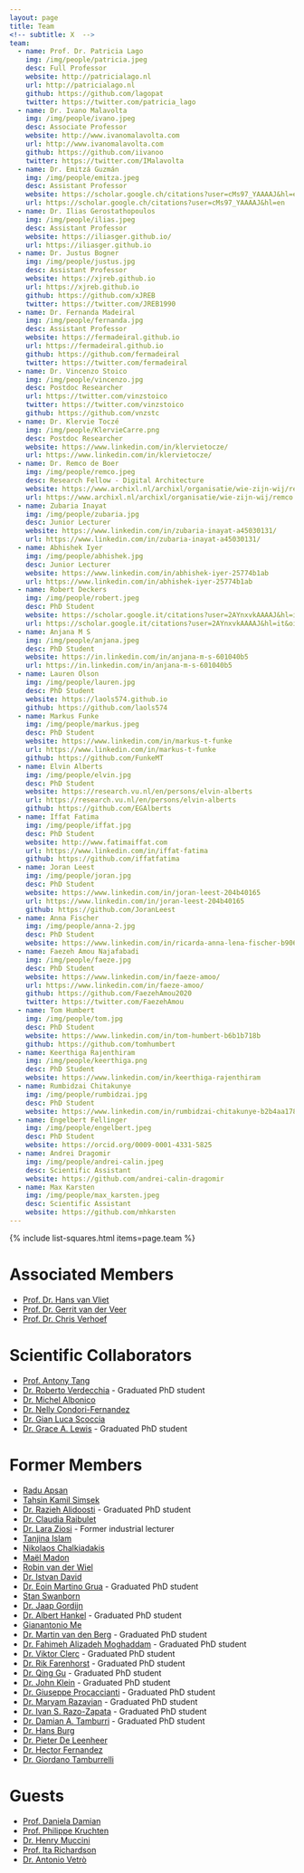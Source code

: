 ```yaml
---
layout: page
title: Team
<!-- subtitle: X  -->
team:
  - name: Prof. Dr. Patricia Lago
    img: /img/people/patricia.jpeg
    desc: Full Professor
    website: http://patricialago.nl
    url: http://patricialago.nl
    github: https://github.com/lagopat
    twitter: https://twitter.com/patricia_lago
  - name: Dr. Ivano Malavolta
    img: /img/people/ivano.jpeg
    desc: Associate Professor
    website: http://www.ivanomalavolta.com
    url: http://www.ivanomalavolta.com
    github: https://github.com/iivanoo
    twitter: https://twitter.com/IMalavolta
  - name: Dr. Emitzá Guzmán
    img: /img/people/emitza.jpeg
    desc: Assistant Professor
    website: https://scholar.google.ch/citations?user=cMs97_YAAAAJ&hl=en
    url: https://scholar.google.ch/citations?user=cMs97_YAAAAJ&hl=en
  - name: Dr. Ilias Gerostathopoulos
    img: /img/people/ilias.jpeg
    desc: Assistant Professor
    website: https://iliasger.github.io/
    url: https://iliasger.github.io
  - name: Dr. Justus Bogner
    img: /img/people/justus.jpg
    desc: Assistant Professor
    website: https://xjreb.github.io
    url: https://xjreb.github.io
    github: https://github.com/xJREB
    twitter: https://twitter.com/JREB1990
  - name: Dr. Fernanda Madeiral
    img: /img/people/fernanda.jpg
    desc: Assistant Professor
    website: https://fermadeiral.github.io
    url: https://fermadeiral.github.io
    github: https://github.com/fermadeiral
    twitter: https://twitter.com/fermadeiral
  - name: Dr. Vincenzo Stoico
    img: /img/people/vincenzo.jpg
    desc: Postdoc Researcher
    url: https://twitter.com/vinzstoico
    twitter: https://twitter.com/vinzstoico
    github: https://github.com/vnzstc
  - name: Dr. Klervie Toczé
    img: /img/people/KlervieCarre.png
    desc: Postdoc Researcher
    website: https://www.linkedin.com/in/klervietocze/
    url: https://www.linkedin.com/in/klervietocze/
  - name: Dr. Remco de Boer
    img: /img/people/remco.jpeg
    desc: Research Fellow - Digital Architecture
    website: https://www.archixl.nl/archixl/organisatie/wie-zijn-wij/remco
    url: https://www.archixl.nl/archixl/organisatie/wie-zijn-wij/remco
  - name: Zubaria Inayat
    img: /img/people/zubaria.jpg
    desc: Junior Lecturer
    website: https://www.linkedin.com/in/zubaria-inayat-a45030131/
    url: https://www.linkedin.com/in/zubaria-inayat-a45030131/
  - name: Abhishek Iyer
    img: /img/people/abhishek.jpg
    desc: Junior Lecturer
    website: https://www.linkedin.com/in/abhishek-iyer-25774b1ab
    url: https://www.linkedin.com/in/abhishek-iyer-25774b1ab
  - name: Robert Deckers
    img: /img/people/robert.jpeg
    desc: PhD Student
    website: https://scholar.google.it/citations?user=2AYnxvkAAAAJ&hl=it&oi=ao
    url: https://scholar.google.it/citations?user=2AYnxvkAAAAJ&hl=it&oi=ao
  - name: Anjana M S
    img: /img/people/anjana.jpeg
    desc: PhD Student
    website: https://in.linkedin.com/in/anjana-m-s-601040b5
    url: https://in.linkedin.com/in/anjana-m-s-601040b5
  - name: Lauren Olson
    img: /img/people/lauren.jpg
    desc: PhD Student
    website: https://laols574.github.io
    github: https://github.com/laols574
  - name: Markus Funke
    img: /img/people/markus.jpeg
    desc: PhD Student
    website: https://www.linkedin.com/in/markus-t-funke
    url: https://www.linkedin.com/in/markus-t-funke
    github: https://github.com/FunkeMT
  - name: Elvin Alberts
    img: /img/people/elvin.jpg
    desc: PhD Student
    website: https://research.vu.nl/en/persons/elvin-alberts
    url: https://research.vu.nl/en/persons/elvin-alberts
    github: https://github.com/EGAlberts
  - name: Iffat Fatima
    img: /img/people/iffat.jpg
    desc: PhD Student
    website: http://www.fatimaiffat.com
    url: https://www.linkedin.com/in/iffat-fatima
    github: https://github.com/iffatfatima
  - name: Joran Leest
    img: /img/people/joran.jpg
    desc: PhD Student
    website: https://www.linkedin.com/in/joran-leest-204b40165
    url: https://www.linkedin.com/in/joran-leest-204b40165
    github: https://github.com/JoranLeest
  - name: Anna Fischer
    img: /img/people/anna-2.jpg
    desc: PhD Student
    website: https://www.linkedin.com/in/ricarda-anna-lena-fischer-b90661105
  - name: Faezeh Amou Najafabadi
    img: /img/people/faeze.jpg
    desc: PhD Student
    website: https://www.linkedin.com/in/faeze-amoo/
    url: https://www.linkedin.com/in/faeze-amoo/
    github: https://github.com/FaezehAmou2020
    twitter: https://twitter.com/FaezehAmou
  - name: Tom Humbert
    img: /img/people/tom.jpg
    desc: PhD Student
    website: https://www.linkedin.com/in/tom-humbert-b6b1b718b
    github: https://github.com/tomhumbert
  - name: Keerthiga Rajenthiram
    img: /img/people/keerthiga.png
    desc: PhD Student
    website: https://www.linkedin.com/in/keerthiga-rajenthiram
  - name: Rumbidzai Chitakunye
    img: /img/people/rumbidzai.jpg
    desc: PhD Student
    website: https://www.linkedin.com/in/rumbidzai-chitakunye-b2b4aa178/
  - name: Engelbert Fellinger
    img: /img/people/engelbert.jpeg
    desc: PhD Student
    website: https://orcid.org/0009-0001-4331-5825
  - name: Andrei Dragomir
    img: /img/people/andrei-calin.jpeg
    desc: Scientific Assistant
    website: https://github.com/andrei-calin-dragomir
  - name: Max Karsten
    img: /img/people/max_karsten.jpeg
    desc: Scientific Assistant
    website: https://github.com/mhkarsten
---
```

{% include list-squares.html items=page.team %}

# Associated Members
- [Prof. Dr. Hans van Vliet](https://scholar.google.it/citations?user=4YAdfEsAAAAJ&hl=it&oi=ao)
- [Prof. Dr. Gerrit van der Veer](https://www.cs.vu.nl/~gerrit/)
- [Prof. Dr. Chris Verhoef](https://www.cs.vu.nl/~x/)

# Scientific Collaborators
- [Prof. Antony Tang](https://au.linkedin.com/in/antony-tang-8a501612)
- [Dr. Roberto Verdecchia](https://robertoverdecchia.github.io/) - Graduated PhD student
- [Dr. Michel Albonico](https://michelalbonico.github.io)
- [Dr. Nelly Condori-Fernandez](https://www.linkedin.com/in/ncondorifernandez/)
- [Dr. Gian Luca Scoccia](https://gianlucascoccia.github.io)
- [Dr. Grace A. Lewis](http://www.sei.cmu.edu/staff/glewis) - Graduated PhD student

# Former Members
- [Radu Apsan](https://www.linkedin.com/in/radu-apsan-a78296213/)
- [Tahsin Kamil Simsek](http://www.linkedin.com/in/tahsin-kamil-%C5%9Fim%C5%9Fek-3b288b21b)
- [Dr. Razieh Alidoosti](https://www.linkedin.com/in/razieh-alidoosti-7780a8271) - Graduated PhD student
- [Dr. Claudia Raibulet](https://www.linkedin.com/in/claudia-raibulet-8149933/)
- [Dr. Lara Ziosi](https://nl.linkedin.com/in/laraziosi) - Former industrial lecturer
- [Tanjina Islam](https://nl.linkedin.com/in/tanjinaislam)
- [Nikolaos Chalkiadakis](https://www.linkedin.com/in/chalkn/)
- [Maël Madon](https://www.irit.fr/~Mael.Madon/)
- [Robin van der Wiel](https://www.linkedin.com/in/robin-van-der-wiel-1349b2102/)
- [Dr. Istvan David](https://istvandavid.com)
- [Dr. Eoin Martino Grua](https://emgrua.github.io) - Graduated PhD student
- [Stan Swanborn](https://nl.linkedin.com/in/stan-swanborn-0470b4a9)
- [Dr. Jaap Gordijn](https://nl.linkedin.com/in/jaap-gordijn-691266)
- [Dr. Albert Hankel](https://scholar.google.it/citations?user=IPa6m2QAAAAJ&hl=it&oi=ao) - Graduated PhD student
- [Gianantonio Me](https://es.linkedin.com/in/gianantonio-me-80a54461)
- [Dr. Martin van den Berg](https://www.linkedin.com/in/mjbkvandenberg/) - Graduated PhD student
- [Dr. Fahimeh Alizadeh Moghaddam](https://www.linkedin.com/in/fahimeh-alizadeh-moghaddam/) - Graduated PhD student
- [Dr. Viktor Clerc](https://www.linkedin.com/in/clerc/) - Graduated PhD student
- [Dr. Rik Farenhorst](https://www.linkedin.com/in/rikfarenhorst/) - Graduated PhD student
- [Dr. Qing Gu](https://www.linkedin.com/in/qinggu/) - Graduated PhD student
- [Dr. John Klein](https://www.linkedin.com/in/johnrklein/) - Graduated PhD student
- [Dr. Giuseppe Procaccianti](https://procaccianti.me) - Graduated PhD student
- [Dr. Maryam Razavian](http://is.ieis.tue.nl/staff/mrazavian/) - Graduated PhD student
- [Dr. Ivan S. Razo-Zapata](https://www.linkedin.com/in/iv%C3%A1n-s-razo-zapata-9514924b/) - Graduated PhD student
- [Dr. Damian A. Tamburri](https://www.linkedin.com/in/maelstrom/) - Graduated PhD student
- [Dr. Hans Burg](https://www.linkedin.com/in/hansburg/)
- [Dr. Pieter De Leenheer](https://www.linkedin.com/in/pieterdeleenheer/)
- [Dr. Hector Fernandez](https://www.linkedin.com/in/hector2fernandez/)
- [Dr. Giordano Tamburrelli](https://www.linkedin.com/in/giordano-t-b532334/)

# Guests
- [Prof. Daniela Damian](https://danadamian.wordpress.com/)
- [Prof. Philippe Kruchten](https://philippe.kruchten.com/)
- [Dr. Henry Muccini](https://www.henrymuccini.com/)
- [Prof. Ita Richardson](https://www.csis.ul.ie/staff/ItaRichardson/)
- [Dr. Antonio Vetrò ](https://nexa.polito.it/people/avetro)
